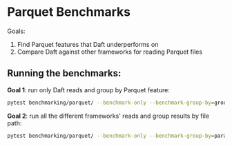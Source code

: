 # Parquet Benchmarks

Goals:

1. Find Parquet features that Daft underperforms on
2. Compare Daft against other frameworks for reading Parquet files

## Running the benchmarks:

**Goal 1**: run only Daft reads and group by Parquet feature:

```bash
pytest benchmarking/parquet/ --benchmark-only --benchmark-group-by=group -k daft
```

**Goal 2**: run all the different frameworks' reads and group results by file path:

```bash
pytest benchmarking/parquet/ --benchmark-only --benchmark-group-by=param:path
```

